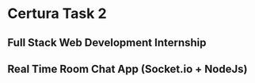# Certura Task 2

## Full Stack Web Development Internship

## Real Time Room Chat App (Socket.io + NodeJs)
